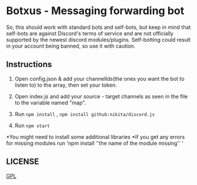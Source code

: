 # Botxus - Messaging forwarding bot

So, this should work with standard bots and self-bots, but keep in mind that self-bots are against Discord's terms of service and are not officially supported by the newest discord modules/plugins. Self-botting could result in your account being banned, so use it with caution. 



## Instructions

1. Open config.json & add your channelIds(the ones you want the bot to listen to) to the array, then set your token. 

2. Open index.js and add your source - target channels as seen in the file to the variable named "map".

3. Run `npm install` , `npm install github:nikita/discord.js`

4. Run `npm start`

*You might need to install some additional libraries
*If you get any errors for missing modules run 'npm install ''the name of the module missing'' '


## LICENSE

[GPL](LICENSE)
